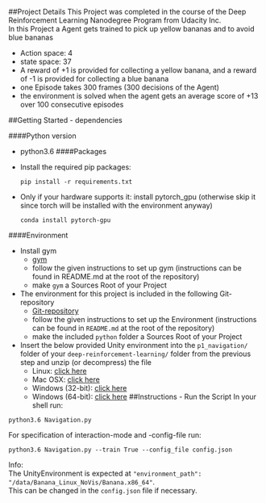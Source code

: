 ##Project Details 
This Project was completed in the course of the Deep Reinforcement Learning Nanodegree Program from Udacity Inc. \
In this Project a Agent gets trained to pick up yellow bananas and to avoid blue bananas
- Action space: 4
- state space: 37
- A reward of +1 is provided for collecting a yellow banana, and a reward of -1 is provided for collecting a blue banana
- one Episode takes 300 frames (300 decisions of the Agent) 
- the environment is solved when the agent gets an average score of +13 over 100 consecutive episodes

##Getting Started - dependencies

####Python version
- python3.6 
####Packages
- Install the required pip packages:
  ```
  pip install -r requirements.txt
  ```

- Only if your hardware supports it: install pytorch_gpu (otherwise skip it since torch will be installed with the environment anyway)  
  ```
  conda install pytorch-gpu
  ```
####Environment
- Install gym 
  - [gym](https://github.com/openai/gym) 
  - follow the given instructions to set up gym (instructions can be found in README.md at the root of the repository)
  - make `gym` a Sources Root of your Project
- The environment for this project is included in the following Git-repository
  - [Git-repository](https://github.com/udacity/deep-reinforcement-learning#dependencies)
  - follow the given instructions to set up the Environment (instructions can be found in `README.md` at the root of the repository)
  - make the included `python` folder a Sources Root of your Project
- Insert the below provided Unity environment into the `p1_navigation/` folder of your `deep-reinforcement-learning/` folder from the previous step and unzip (or decompress) the file
  - Linux: [click here](https://s3-us-west-1.amazonaws.com/udacity-drlnd/P1/Banana/Banana_Linux.zip)
  - Mac OSX: [click here](https://s3-us-west-1.amazonaws.com/udacity-drlnd/P1/Banana/Banana.app.zip)
  - Windows (32-bit): [click here](https://s3-us-west-1.amazonaws.com/udacity-drlnd/P1/Banana/Banana_Windows_x86.zip)
  - Windows (64-bit): [click here](https://s3-us-west-1.amazonaws.com/udacity-drlnd/P1/Banana/Banana_Windows_x86_64.zip)
##Instructions - Run the Script
In your shell run:
```
python3.6 Navigation.py
```
For specification of interaction-mode and -config-file run:
```
python3.6 Navigation.py --train True --config_file config.json
```
Info: \
The UnityEnvironment is expected at `"environment_path": "/data/Banana_Linux_NoVis/Banana.x86_64"`. \
This can be changed in the `config.json` file if necessary.